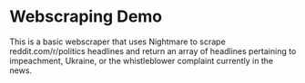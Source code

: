 # Webscraping Demo

This is a basic webscraper that uses Nightmare to scrape reddit.com/r/politics headlines and return an array of headlines pertaining to impeachment, Ukraine, or the whistleblower complaint currently in the news. 